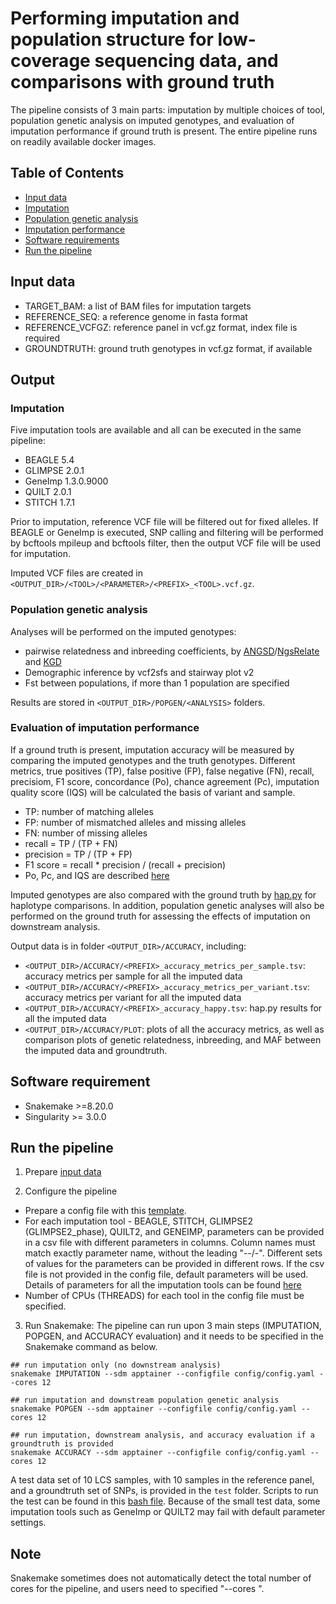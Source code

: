 # Performing imputation and population structure for low-coverage sequencing data, and comparisons with ground truth

The pipeline consists of 3 main parts: imputation by multiple choices of tool, population genetic analysis on imputed genotypes, and evaluation of imputation performance if ground truth is present. The entire pipeline runs on readily available docker images.

## Table of Contents
- [Input data](#input-data)
- [Imputation](#imputation)
- [Population genetic analysis](#population-genetic-analysis)
- [Imputation performance](#imputation-performance)
- [Software requirements](#software-requirement)
- [Run the pipeline](#run-the-pipeline)


## Input data

- TARGET_BAM:       a list of BAM files for imputation targets
- REFERENCE_SEQ:    a reference genome in fasta format
- REFERENCE_VCFGZ:  reference panel in vcf.gz format, index file is required 
- GROUNDTRUTH:      ground truth genotypes in vcf.gz format, if available

## Output
### Imputation

Five imputation tools are available and all can be executed in the same pipeline:
- BEAGLE 5.4
- GLIMPSE 2.0.1
- GeneImp 1.3.0.9000
- QUILT 2.0.1
- STITCH 1.7.1

Prior to imputation, reference VCF file will be filtered out for fixed alleles. If BEAGLE or GeneImp is executed, SNP calling and filtering will be performed by bcftools mpileup and bcftools filter, then the output VCF file will be used for imputation.

Imputed VCF files are created in `<OUTPUT_DIR>/<TOOL>/<PARAMETER>/<PREFIX>_<TOOL>.vcf.gz`.

### Population genetic analysis

Analyses will be performed on the imputed genotypes:
- pairwise relatedness and inbreeding coefficients, by [ANGSD](https://www.popgen.dk/angsd/index.php/ANGSD)/[NgsRelate](https://github.com/ANGSD/NgsRelate) and [KGD](https://github.com/AgResearch/KGD)
- Demographic inference by vcf2sfs and stairway plot v2
- Fst between populations, if more than 1 population are specified

Results are stored in `<OUTPUT_DIR>/POPGEN/<ANALYSIS>` folders.

### Evaluation of imputation performance

If a ground truth is present, imputation accuracy will be measured by comparing the imputed genotypes and the truth genotypes. Different metrics, true positives (TP), false positive (FP), false negative (FN), recall, precisiom, F1 score, concordance (Po), chance agreement (Pc), imputation quality score (IQS) will be calculated the basis of variant and sample. 

- TP: number of matching alleles
- FP: number of mismatched alleles and missing alleles
- FN: number of missing alleles
- recall = TP / (TP + FN)
- precision = TP / (TP + FP)
- F1 score = recall * precision / (recall + precision)
- Po, Pc, and IQS are described [here](https://journals.plos.org/plosone/article?id=10.1371/journal.pone.0009697)

Imputed genotypes are also compared with the ground truth by [hap.py](https://github.com/Illumina/hap.py) for haplotype comparisons. In addition, population genetic analyses will also be performed on the ground truth for assessing the effects of imputation on downstream analysis.

Output data is in folder `<OUTPUT_DIR>/ACCURACY`, including:
- `<OUTPUT_DIR>/ACCURACY/<PREFIX>_accuracy_metrics_per_sample.tsv`: accuracy metrics per sample for all the imputed data
- `<OUTPUT_DIR>/ACCURACY/<PREFIX>_accuracy_metrics_per_variant.tsv`: accuracy metrics per variant for all the imputed data
- `<OUTPUT_DIR>/ACCURACY/<PREFIX>_accuracy_happy.tsv`: hap.py results for all the imputed data
- `<OUTPUT_DIR>/ACCURACY/PLOT`: plots of all the accuracy metrics, as well as comparison plots of genetic relatedness, inbreeding, and MAF between the imputed data and groundtruth.


## Software requirement
- Snakemake >=8.20.0
- Singularity >= 3.0.0

## Run the pipeline
1. Prepare [input data](#input-data)

2. Configure the pipeline
- Prepare a config file with this [template](config/config.yaml). 
- For each imputation tool - BEAGLE, STITCH, GLIMPSE2 (GLIMPSE2_phase), QUILT2, and GENEIMP, parameters can be provided in a csv file with different parameters in columns. Column names must match exactly parameter name, without the leading "--/-". Different sets of values for the parameters can be provided in different rows. If the csv file is not provided in the config file, default parameters will be used. Details of parameters for all the imputation tools can be found [here](config/params)
- Number of CPUs (THREADS) for each tool in the config file must be specified.

3. Run Snakemake:
The pipeline can run upon 3 main steps (IMPUTATION, POPGEN, and ACCURACY evaluation) and it needs to be specified in the Snakemake command as below.

```
## run imputation only (no downstream analysis)
snakemake IMPUTATION --sdm apptainer --configfile config/config.yaml --cores 12

## run imputation and downstream population genetic analysis
snakemake POPGEN --sdm apptainer --configfile config/config.yaml --cores 12

## run imputation, downstream analysis, and accuracy evaluation if a groundtruth is provided
snakemake ACCURACY --sdm apptainer --configfile config/config.yaml --cores 12
```
A test data set of 10 LCS samples, with 10 samples in the reference panel, and a groundtruth set of SNPs, is provided in the `test` folder. Scripts to run the test can be found in this [bash file](./test/run_test.sh). Because of the small test data, some imputation tools such as GeneImp or QUILT2 may fail with default parameter settings.

## Note
Snakemake sometimes does not automatically detect the total number of cores for the pipeline, and users need to specified "--cores <N>".